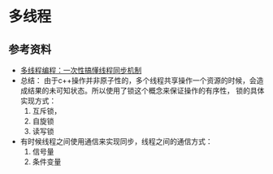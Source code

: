 # 多线程
## 参考资料
* [多线程编程：一次性搞懂线程同步机制](https://www.bilibili.com/video/BV1oQ4y1C73G?spm_id_from=333.337.search-card.all.click&vd_source=1a163e481fb12c5b6ca8a57f994c1d73)
* 总结： 由于c++操作并非原子性的，多个线程共享操作一个资源的时候，会造成结果的未可知状态。所以使用了锁这个概念来保证操作的有序性， 锁的具体实现方式： 
    1. 互斥锁，
    2. 自旋锁
    3. 读写锁
* 有时候线程之间使用通信来实现同步，线程之间的通信方式：
    1. 信号量
    2. 条件变量